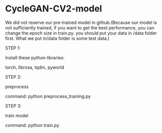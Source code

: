 # CycleGAN-CV2-model
We did not reserve our pre-trained model in github.(Because our model is not sufficiently trained, if you want to get 
the best performance, you can change the epoch size in train.py. you should put your data in /data folder first. What
we put in/data folder is some test data.)

STEP 1:

Install these python libraries:

torch, librosa, tqdm, pyworld


STEP 2:

preprocess

command: python preprocess_training.py

STEP 3:

train model

command: python train.py
